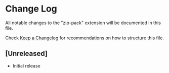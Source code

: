 # Change Log

All notable changes to the "zip-pack" extension will be documented in this file.

Check [Keep a Changelog](http://keepachangelog.com/) for recommendations on how to structure this file.

## [Unreleased]

- Initial release
